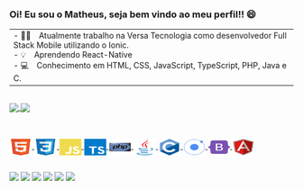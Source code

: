 ### Oi! Eu sou o Matheus, seja bem vindo ao meu perfil!! 😄

<table>
  <tr>
    <td> 
      - 👨‍💻&emsp;Atualmente trabalho na Versa Tecnologia como desenvolvedor Full Stack Mobile utilizando o Ionic.<br>
      - 💡&emsp;Aprendendo React-Native<br>
      - 💻&emsp;Conhecimento em HTML, CSS, JavaScript, TypeScript, PHP, Java e C.<br>
<!--       - 🖥️&emsp;Ionic, React-Native, Bootstrap, AngularJs.<br> -->
    </td>
  </tr>
</table>

  ##

<div>
  <a href="https://github.com/MatheusEVSouza">
  <img align="center" src="https://github-readme-stats.vercel.app/api?username=MatheusEVSouza&show_icons=true&theme=radical&include_all_commits=true&count_private=true"/>
  <img align="center" src="https://github-readme-stats.vercel.app/api/top-langs/?username=MatheusEVSouza&layout=compact&langs_count=7&theme=radical"/>
</div>

  ##
  
<div style="display: inline_block"><br>
    <img align="center" alt="tioTheus-HTML" height="30" width="40" src="https://raw.githubusercontent.com/devicons/devicon/master/icons/html5/html5-original.svg">
    <img align="center" alt="tioTheus-CSS" height="30" width="40" src="https://raw.githubusercontent.com/devicons/devicon/master/icons/css3/css3-original.svg">
    <img align="center" alt="tioTheus-Js" height="30" width="40" src="https://raw.githubusercontent.com/devicons/devicon/master/icons/javascript/javascript-plain.svg">
    <img align="center" alt="tioTheus-Js" height="30" width="40" src="https://raw.githubusercontent.com/devicons/devicon/master/icons/typescript/typescript-plain.svg">
    <img align="center" alt="tioTheus-Js" height="30" width="40" src="https://raw.githubusercontent.com/devicons/devicon/master/icons/php/php-original.svg">
    <img align="center" alt="tioTheus-Js" height="30" width="40" src="https://raw.githubusercontent.com/devicons/devicon/master/icons/java/java-original.svg">
    <img align="center" alt="tioTheus-C" height="30" width="40" src="https://raw.githubusercontent.com/devicons/devicon/master/icons/c/c-original.svg">
    <img align="center" alt="tioTheus-Ionic" height="30" width="40" src="https://raw.githubusercontent.com/devicons/devicon/master/icons/ionic/ionic-original.svg">
    <img align="center" alt="tioTheus-Bootstrap" height="30" width="40" src="https://raw.githubusercontent.com/devicons/devicon/master/icons/bootstrap/bootstrap-plain.svg">
    <img align="center" alt="tioTheus-AngularJs" height="30" width="40" src="https://raw.githubusercontent.com/devicons/devicon/master/icons/angularjs/angularjs-original.svg">
</div>
  
  ##
  
<div> 
  <a href="https://www.youtube.com/thewsgameplay" target="_blank"><img src="https://img.shields.io/badge/YouTube-FF0000?style=for-the-badge&logo=youtube&logoColor=white" target="_blank"></a>
  <a href="https://www.instagram.com/mattheus_2001/" target="_blank"><img src="https://img.shields.io/badge/-Instagram-%23E4405F?style=for-the-badge&logo=instagram&logoColor=white" target="_blank"></a>
 	<a href="https://www.twitch.tv/tiotheusgod" target="_blank"><img src="https://img.shields.io/badge/Twitch-9146FF?style=for-the-badge&logo=twitch&logoColor=white" target="_blank"></a>
 <a href="https://discord.gg/tp8CRTzR3Q" target="_blank"><img src="https://img.shields.io/badge/Discord-7289DA?style=for-the-badge&logo=discord&logoColor=white" target="_blank"></a> 
  <a href="https://www.linkedin.com/in/matheus-eduardo-vieira-de-souza-983588206/" target="_blank"><img src="https://img.shields.io/badge/-LinkedIn-%230077B5?style=for-the-badge&logo=linkedin&logoColor=white" target="_blank"></a>
  <a href="https://steamcommunity.com/id/tiotheusgod" target="_blank"><img src="https://img.shields.io/badge/Steam-000000?style=for-the-badge&logo=steam&logoColor=white" target="_blank"></a>

</div>
